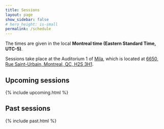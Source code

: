 ```yaml
---
title: Sessions
layout: page
show_sidebar: false
# hero_height: is-small
permalink: /schedule
---
```


The times are given in the local **Montreal time (Eastern Standard Time, UTC-5)**.

Sessions take place at the Auditorium 1 of [Mila](https://mila.quebec/), which is located at [6650, Rue Saint-Urbain, Montreal, QC, H2S 3H1](https://www.openstreetmap.org/way/222246924).

## Upcoming sessions

{% include upcoming.html %}

## Past sessions

{% include past.html %}
